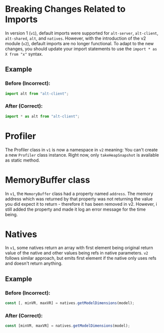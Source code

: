 # Breaking Changes Related to Imports

In version 1 (`v1`), default imports were supported for `alt-server`, `alt-client`, `alt-shared`, `alt`, and `natives`. However, with the introduction of the v2 module (`v2`), default imports are no longer functional. To adapt to the new changes, you should update your import statements to use the `import * as X from "x"` syntax.

## Example

### Before (Incorrect):

```javascript
import alt from "alt-client";
```

### After (Correct):

```javascript
import * as alt from "alt-client";
```

# Profiler

The Profiler class in `v1` is now a namespace in `v2` meaning: You can't create a new `Profiler` class instance. Right now, only `takeHeapSnapshot` is available as static method.

# MemoryBuffer class

In `v1`, the `MemoryBuffer` class had a property named `address`. The memory address which was returned by that property was not returning the value you did expect it to return - therefore it has been removed in v2. However, i still added the property and made it log an error message for the time being.

# Natives

In `v1`, some natives return an array with first element being original return value of the native and other values being refs in native parameters. `v2` follows similar approach, but emits first element if the native only uses refs and doesn't return anything.

## Example

### Before (Incorrect):

```javascript
const [, minVR, maxVR] = natives.getModelDimensions(model);
```

### After (Correct):

```javascript
const [minVR, maxVR] = natives.getModelDimensions(model);
```
